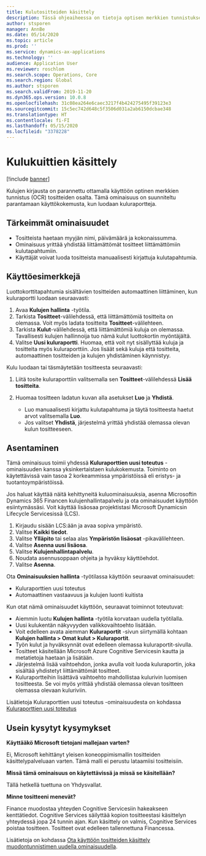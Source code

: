 ```yaml
---
title: Kulutositteiden käsittely
description: Tässä ohjeaiheessa on tietoja optisen merkkien tunnistuksen (OCR) käytöstä tositteiden käsittelyssä. Tämä ominaisuus on suunniteltu parantamaan käyttökokemusta, kun luodaan kuluraportteja Microsoft Dynamics 365 Financessa.
author: stsporen
manager: AnnBe
ms.date: 05/14/2020
ms.topic: article
ms.prod: ''
ms.service: dynamics-ax-applications
ms.technology: ''
audience: Application User
ms.reviewer: roschlom
ms.search.scope: Operations, Core
ms.search.region: Global
ms.author: stsporen
ms.search.validFrom: 2019-11-20
ms.dyn365.ops.version: 10.0.8
ms.openlocfilehash: 31c08ea264e6caec3217f4b424275495f39123e3
ms.sourcegitcommit: 15c5ec742d648c5f3506d031a2ab6150dcbae348
ms.translationtype: HT
ms.contentlocale: fi-FI
ms.lasthandoff: 05/15/2020
ms.locfileid: "3378228"
---
```

# <a name="expense-receipt-processing"></a>Kulukuittien käsittely

[!include [banner](../includes/banner.md)]

Kulujen kirjausta on parannettu ottamalla käyttöön optinen merkkien tunnistus (OCR) tositteiden osalta. Tämä ominaisuus on suunniteltu parantamaan käyttökokemusta, kun luodaan kuluraportteja.

## <a name="key-features"></a>Tärkeimmät ominaisuudet

- Tositteista haetaan myyjän nimi, päivämäärä ja kokonaissumma.
- Ominaisuus yrittää yhdistää liittämättömät tositteet liittämättömiin kulutapahtumiin.
- Käyttäjät voivat luoda tositteista manuaalisesti kirjattuja kulutapahtumia.

## <a name="usage-examples"></a>Käyttöesimerkkejä

Luottokorttitapahtumia sisältävien tositteiden automaattinen liittäminen, kun kuluraportti luodaan seuraavasti:

  1. Avaa **Kulujen hallinta** -työtila.
  2. Tarkista **Tositteet**-välilehdessä, että liittämättömiä tositteita on olemassa. Voit myös ladata tositteita **Tositteet**-välilehteen.
  3. Tarkista **Kulut**-välilehdessä, että liittämättömiä kuluja on olemassa. Tavallisesti kulujen hallinnoija tuo nämä kulut luottokortin myöntäjältä.
  4. Valitse **Uusi kuluraportti**. Huomaa, että voit nyt sisällyttää kuluja ja tositteita myös kuluraporttiin. Jos lisäät sekä kuluja että tositteita, automaattinen tositteiden ja kulujen yhdistäminen käynnistyy.

Kulu luodaan tai täsmäytetään tositteesta seuraavasti:

  1. Liitä tosite kuluraporttiin valitsemalla sen **Tositteet**-välilehdessä **Lisää tositteita**.
  2. Huomaa tositteen ladatun kuvan alla asetukset **Luo** ja **Yhdistä**.

      - Luo manuaalisesti kirjattu kulutapahtuma ja täytä tositteesta haetut arvot valitsemalla **Luo**.
      - Jos valitset **Yhdistä**, järjestelmä yrittää yhdistää olemassa olevan kulun tositteeseen.

## <a name="installation"></a>Asentaminen

Tämä ominaisuus toimii yhdessä **Kuluraporttien uusi toteutus** -ominaisuuden kanssa yksinkertaistaen kulukokemusta. Toiminto on käytettävissä vain tasoa 2 korkeammissa ympäristöissä eli eristys- ja tuotantoympäristöissä.

Jos haluat käyttää näitä kehittyneitä kuluominaisuuksia, asenna Microsoftin Dynamics 365 Financen kulujenhallintapalvelu ja ota ominaisuudet käyttöön esiintymässäsi. Voit käyttää lisäosaa projektistasi Microsoft Dynamicsin Lifecycle Servicesissä (LCS).

1. Kirjaudu sisään LCS:ään ja avaa sopiva ympäristö.
2. Valitse **Kaikki tiedot**.
3. Valitse **Ylläpito** tai selaa alas **Ympäristön lisäosat** -pikavälilehteen.
4. Valitse **Asenna uusi lisäosa**.
5. Valitse **Kulujenhallintapalvelu**.
6. Noudata asennusoppaan ohjeita ja hyväksy käyttöehdot.
7. Valitse **Asenna**.

Ota **Ominaisuuksien hallinta** -työtilassa käyttöön seuraavat ominaisuudet:

- Kuluraporttien uusi toteutus
- Automaattinen vastaavuus ja kulujen luonti kuitista

Kun otat nämä ominaisuudet käyttöön, seuraavat toiminnot toteutuvat:

- Aiemmin luotu **Kulujen hallinta** -työtila korvataan uudella työtilalla.
- Uusi kulukentän näkyvyyden valikkovaihtoehto lisätään.
- Voit edelleen avata aiemman **Kuluraportit** -sivun siirtymällä kohtaan **Kulujen hallinta > Omat kulut > Kuluraportit**.
- Työn kulut ja hyväksynnät ovat edelleen olemassa kuluraportit-sivulla.
- Tositteet käsitellään Microsoft Azure Cognitive Servicesin kautta ja metatietoja haetaan ja lisätään.
- Järjestelmä lisää vaihtoehdon, jonka avulla voit luoda kuluraportin, joka sisältää yhdistetyt liittämättömät tositteet.
- Kuluraportteihin lisättävä vaihtoehto mahdollistaa kulurivin luomisen tositteesta. Se voi myös yrittää yhdistää olemassa olevan tositteen olemassa olevaan kuluriviin.

Lisätietoja Kuluraporttien uusi toteutus -ominaisuudesta on kohdassa [Kuluraporttien uusi toteutus](ExpenseWorkspaceNew.md)

## <a name="frequently-asked-questions"></a>Usein kysytyt kysymykset

**Käyttääkö Microsoft tietojani mallejaan varten?**

Ei, Microsoft kehittänyt yleisen koneoppimismallin tositteiden käsittelypalveluaan varten. Tämä malli ei perustu lataamiisi tositteisiin.

**Missä tämä ominaisuus on käytettävissä ja missä se käsitellään?**

Tällä hetkellä tuettuna on Yhdysvallat.

**Minne tositteeni menevät?**

Finance muodostaa yhteyden Cognitive Servicesiin hakeakseen kenttätiedot. Cognitive Services säilyttää kopion tositteestasi käsittelyn yhteydessä jopa 24 tunnin ajan. Kun käsittely on valmis, Cognitive Services poistaa tositteen. Tositteet ovat edelleen tallennettuna Financessa.

Lisätietoja on kohdassa [Ota käyttöön tositteiden käsittely muodontunnistimen uudella ominaisuudella](https://azure.microsoft.com/blog/enable-receipt-understanding-with-form-recognizer-s-new-capability/).
